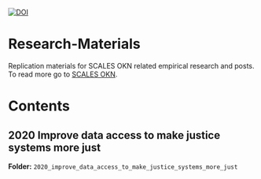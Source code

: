 [![DOI](https://zenodo.org/badge/271897345.svg)](https://zenodo.org/badge/latestdoi/271897345)

# Research-Materials

Replication materials for SCALES OKN related empirical research and posts. To read more go to [SCALES
OKN](http://www.scales-okn.org).

# Contents

## 2020 Improve data access to make justice systems more just

**Folder:** `2020_improve_data_access_to_make_justice_systems_more_just`
